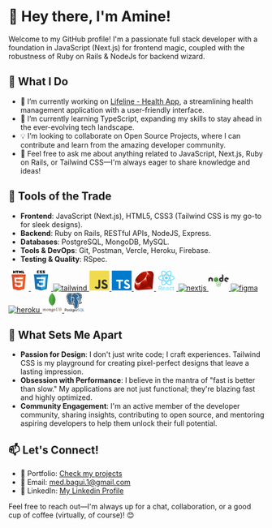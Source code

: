 # 👋 Hey there, I'm Amine!

Welcome to my GitHub profile! I'm a passionate full stack developer with a foundation in JavaScript (Next.js) for frontend magic, coupled with the robustness of Ruby on Rails & NodeJs for backend wizard.

## 💼 What I Do

- 🔭 I’m currently working on [Lifeline - Health App](https://github.com/ghitaaachab/lifeline), a streamlining health management application with a user-friendly interface.
- 🌱 I’m currently learning TypeScript, expanding my skills to stay ahead in the ever-evolving tech landscape.
- 💡 I’m looking to collaborate on Open Source Projects, where I can contribute and learn from the amazing developer community.
- 💬 Feel free to ask me about anything related to JavaScript, Next.js, Ruby on Rails, or Tailwind CSS—I'm always eager to share knowledge and ideas!

## 🔧 Tools of the Trade

- **Frontend**: JavaScript (Next.js), HTML5, CSS3 (Tailwind CSS is my go-to for sleek designs).
- **Backend**: Ruby on Rails, RESTful APIs, NodeJS, Express.
- **Databases**: PostgreSQL, MongoDB, MySQL.
- **Tools & DevOps**: Git, Postman, Vercle, Heroku, Firebase.
- **Testing & Quality**: RSpec.
<p align="left"> <a href="https://www.w3.org/html/" target="_blank" rel="noreferrer"> <img src="https://raw.githubusercontent.com/devicons/devicon/master/icons/html5/html5-original-wordmark.svg" alt="html5" width="40" height="40"/> </a> <a href="https://www.w3schools.com/css/" target="_blank" rel="noreferrer"> <img src="https://raw.githubusercontent.com/devicons/devicon/master/icons/css3/css3-original-wordmark.svg" alt="css3" width="40" height="40"/> </a> <a href="https://tailwindcss.com/" target="_blank" rel="noreferrer"> <img src="https://www.vectorlogo.zone/logos/tailwindcss/tailwindcss-icon.svg" alt="tailwind" width="40" height="40"/> </a> <a href="https://developer.mozilla.org/en-US/docs/Web/JavaScript" target="_blank" rel="noreferrer"> <img src="https://raw.githubusercontent.com/devicons/devicon/master/icons/javascript/javascript-original.svg" alt="javascript" width="40" height="40"/> </a> <a href="https://www.typescriptlang.org/" target="_blank" rel="noreferrer"> <img src="https://raw.githubusercontent.com/devicons/devicon/master/icons/typescript/typescript-original.svg" alt="typescript" width="40" height="40"/> </a> <a href="https://www.ruby-lang.org/en/" target="_blank" rel="noreferrer"> <img src="https://raw.githubusercontent.com/devicons/devicon/master/icons/ruby/ruby-original.svg" alt="ruby" width="40" height="40"/> </a><a href="https://reactjs.org/" target="_blank" rel="noreferrer"> <img src="https://raw.githubusercontent.com/devicons/devicon/master/icons/react/react-original-wordmark.svg" alt="react" width="40" height="40"/> </a> <a href="https://nextjs.org/" target="_blank" rel="noreferrer"> <img src="https://cdn.worldvectorlogo.com/logos/nextjs-2.svg" alt="nextjs" width="40" height="40"/> </a>  <a href="https://nodejs.org" target="_blank" rel="noreferrer"> <img src="https://raw.githubusercontent.com/devicons/devicon/master/icons/nodejs/nodejs-original-wordmark.svg" alt="nodejs" width="40" height="40"/> </a><a href="https://www.figma.com/" target="_blank" rel="noreferrer"> <img src="https://www.vectorlogo.zone/logos/figma/figma-icon.svg" alt="figma" width="40" height="40"/> </a> <a href="https://heroku.com" target="_blank" rel="noreferrer"> <img src="https://www.vectorlogo.zone/logos/heroku/heroku-icon.svg" alt="heroku" width="40" height="40"/> </a> <a href="https://www.mongodb.com/" target="_blank" rel="noreferrer"> <img src="https://raw.githubusercontent.com/devicons/devicon/master/icons/mongodb/mongodb-original-wordmark.svg" alt="mongodb" width="40" height="40"/> </a>  <a href="https://www.postgresql.org" target="_blank" rel="noreferrer"> <img src="https://raw.githubusercontent.com/devicons/devicon/master/icons/postgresql/postgresql-original-wordmark.svg" alt="postgresql" width="40" height="40"/> </a>    </p>


## 🌟 What Sets Me Apart

- **Passion for Design**: I don't just write code; I craft experiences. Tailwind CSS is my playground for creating pixel-perfect designs that leave a lasting impression.
- **Obsession with Performance**: I believe in the mantra of "fast is better than slow." My applications are not just functional; they're blazing fast and highly optimized.
- **Community Engagement**: I'm an active member of the developer community, sharing insights, contributing to open source, and mentoring aspiring developers to help them unlock their full potential.

## 📫 Let's Connect!

- 🔗 Portfolio: [Check my projects](https://portfolio-nine-ruby-30.vercel.app)
- 📧 Email: med.bagui.1@gmail.com
- 💼 LinkedIn: [My Linkedin Profile](https://www.linkedin.com/in/mohamed-amine-bagui-624a252a8/)

Feel free to reach out—I'm always up for a chat, collaboration, or a good cup of coffee (virtually, of course)! 😊
